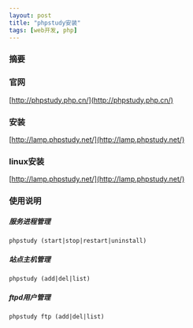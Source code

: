 ```yaml
---
layout: post
title: "phpstudy安装"
tags: [web开发, php]
---
```

### 摘要

<!--excerpt-->
### 官网
[http://phpstudy.php.cn/](http://phpstudy.php.cn/)
### 安装
[http://lamp.phpstudy.net/](http://lamp.phpstudy.net/)
### linux安装
[http://lamp.phpstudy.net/](http://lamp.phpstudy.net/)
### 使用说明
##### 服务进程管理
```shell
phpstudy (start|stop|restart|uninstall)
```
##### 站点主机管理
```shell
phpstudy (add|del|list)
```
##### ftpd用户管理
```shell
phpstudy ftp (add|del|list)
```
